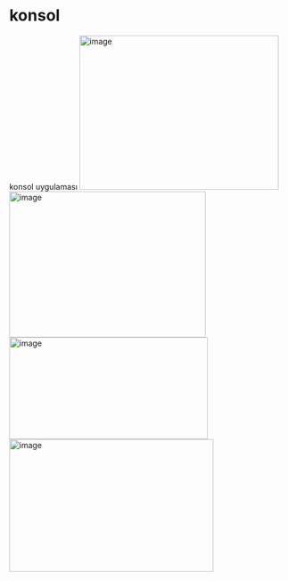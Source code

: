 # konsol
konsol uygulaması
<img width="357" height="277" alt="image" src="https://github.com/user-attachments/assets/6eb97723-7f8f-4f6a-a899-ebf0a2d92c62" />
<img width="352" height="262" alt="image" src="https://github.com/user-attachments/assets/46b552b3-54dd-48ca-b174-85398a9a9b93" />
<img width="356" height="183" alt="image" src="https://github.com/user-attachments/assets/2b5f468d-e102-4e50-9872-18131b58dd00" />
<img width="366" height="238" alt="image" src="https://github.com/user-attachments/assets/2990a6f0-69af-4045-9d8b-305a8462c04b" />
